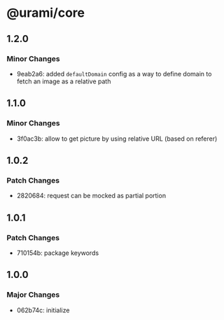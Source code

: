 # @urami/core

## 1.2.0

### Minor Changes

- 9eab2a6: added `defaultDomain` config as a way to define domain to fetch an image as a relative path

## 1.1.0

### Minor Changes

- 3f0ac3b: allow to get picture by using relative URL (based on referer)

## 1.0.2

### Patch Changes

- 2820684: request can be mocked as partial portion

## 1.0.1

### Patch Changes

- 710154b: package keywords

## 1.0.0

### Major Changes

- 062b74c: initialize
